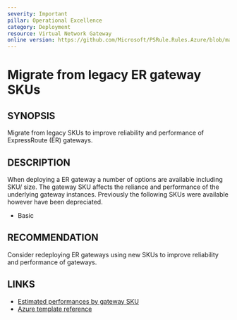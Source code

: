 ```yaml
---
severity: Important
pillar: Operational Excellence
category: Deployment
resource: Virtual Network Gateway
online version: https://github.com/Microsoft/PSRule.Rules.Azure/blob/main/docs/en/rules/Azure.VNG.ERLegacySKU.md
---
```


# Migrate from legacy ER gateway SKUs

## SYNOPSIS

Migrate from legacy SKUs to improve reliability and performance of ExpressRoute (ER) gateways.

## DESCRIPTION

When deploying a ER gateway a number of options are available including SKU/ size.
The gateway SKU affects the reliance and performance of the underlying gateway instances.
Previously the following SKUs were available however have been depreciated.

- Basic

## RECOMMENDATION

Consider redeploying ER gateways using new SKUs to improve reliability and performance of gateways.

## LINKS

- [Estimated performances by gateway SKU](https://docs.microsoft.com/en-us/azure/expressroute/expressroute-about-virtual-network-gateways#aggthroughput)
- [Azure template reference](https://docs.microsoft.com/en-us/azure/templates/microsoft.network/virtualnetworkgateways)
